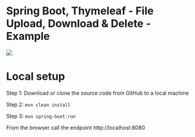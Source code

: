 # Spring Boot, Thymeleaf - File Upload, Download & Delete - Example


<img src="https://blogger.googleusercontent.com/img/b/R29vZ2xl/AVvXsEgLZHpC816d23o30rhC_pO6A68iJYmPAQXp6yJ9dQnms_3OEtObhP0eFYd0D_vAjzG-TqoddvVX0_bYL7jwoYuVdbXrNK_-kgW7NxYQdUdk9ZC0CO5ImnW4i1F57z4Funi6NU6zVO10VLFG0Bnkw_La88KkiCyiWvJBhSJdlt9EBjTHrOOnRxgXzhBCgQ/w640-h460/springboot-thymeleaf.png">

# Local setup

Step 1: Download or clone the source code from GitHub to a local machine

Step 2:  ```mvn clean install```

Step 3:  ```mvn spring-boot:run```

From the browser call the endpoint http://localhost:8080
